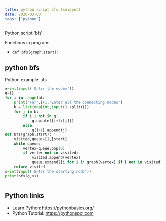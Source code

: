 ```yaml
---
title: python script bfs (snippet)
date: 2020-03-03
tags: ["python"]
---
```

Python script 'bfs'

Functions in program: 
* `def bfs(graph,start):`

## python bfs

Python example: bfs

```python
a=int(input('Enter the nodes'))
g={}
for i in range(a):
    print('For',i+1,'Enter all the connecting nodes')
    b = list(map(int,input().split()))
    for j in b:
        if i+1 not in g:
            g.update({i+1:[j]})
        else:
            g[i+1].append(j)
def bfs(graph,start):
    visited,queue=[],[start]
    while queue:
        vertex=queue.pop(0)
        if vertex not in visited:
            visited.append(vertex)
            queue.extend([i for i in graph[vertex] if i not in visited])
    return visited
s=int(input('Enter the starting node'))
print(bfs(g,s))



```

## Python links

- Learn Python: https://pythonbasics.org/
- Python Tutorial: https://pythonspot.com
